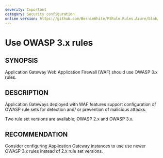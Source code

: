 ```yaml
---
severity: Important
category: Security configuration
online version: https://github.com/BernieWhite/PSRule.Rules.Azure/blob/master/docs/rules/en/Azure.AppGw.OWASP.md
---
```


# Use OWASP 3.x rules

## SYNOPSIS

Application Gateway Web Application Firewall (WAF) should use OWASP 3.x rules.

## DESCRIPTION

Application Gateways deployed with WAF features support configuration of OWASP rule sets for detection and/ or prevention of malicious attacks.

Two rule set versions are available; OWASP 2.x and OWASP 3.x.

## RECOMMENDATION

Consider configuring Application Gateway instances to use use newer OWASP 3.x rules instead of 2.x rule set versions.
